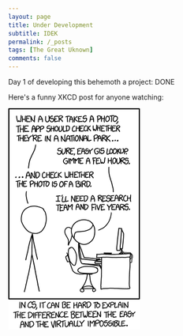 ```yaml
---
layout: page
title: Under Development
subtitle: IDEK
permalink: /_posts
tags: [The Great Uknown]
comments: false
---
```


Day 1 of developing this behemoth a project: DONE

Here's a funny XKCD post for anyone watching:

![Adding new features to this website](tasks.png)

